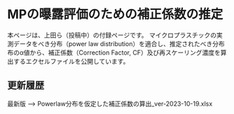 # MPの曝露評価のための補正係数の推定
本ページは、上田ら（投稿中）の付録ページです。
マイクロプラスチックの実測データをべき分布（power law distribution）を適合し、推定されたべき分布布のα値から、補正係数（Correction Factor, CF）及び再スケーリング濃度を算出するエクセルファイルを公開しています。

## 更新履歴
最新版 --> Powerlaw分布を仮定した補正係数の算出_ver-2023-10-19.xlsx
